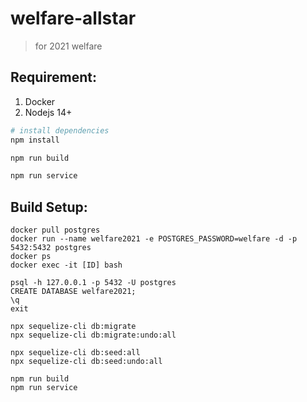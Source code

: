# welfare-allstar

> for 2021 welfare


## Requirement:

1. Docker
2. Nodejs 14+

``` bash
# install dependencies
npm install

npm run build

npm run service
```


## Build Setup:
```
docker pull postgres
docker run --name welfare2021 -e POSTGRES_PASSWORD=welfare -d -p 5432:5432 postgres
docker ps
docker exec -it [ID] bash

psql -h 127.0.0.1 -p 5432 -U postgres
CREATE DATABASE welfare2021;
\q 
exit

npx sequelize-cli db:migrate
npx sequelize-cli db:migrate:undo:all

npx sequelize-cli db:seed:all
npx sequelize-cli db:seed:undo:all

npm run build
npm run service
```
